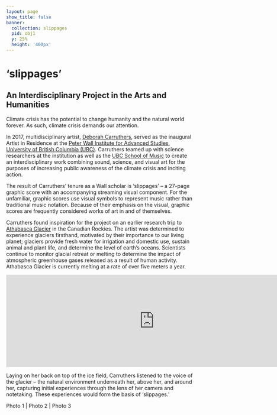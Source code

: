 ```yaml
---
layout: page
show_title: false
banner:
  collection: slippages
  pid: obj1
  y: 25%
  height: '400px'
---
```

<!-- parallax image goes here at the top of the page content.-->

# ‘slippages’
## An Interdisciplinary Project in the Arts and Humanities

Climate crisis has the potential to change humanity and the natural world forever. As such, climate crisis demands our attention.

In 2017, multidisciplinary artist, [Deborah Carruthers](http://www.deborahcarruthers.com), served as the inaugural Artist in Residence at the [Peter Wall Institute for Advanced Studies](https://pwias.ubc.ca), [University of British Columbia (UBC)](https://en.wikipedia.org/wiki/University_of_British_Columbia). Carruthers teamed up with science researchers at the institution as well as the [UBC School of Music](https://music.ubc.ca) to create an interdisciplinary work combining sound, science, and visual art for the purposes of increasing public awareness of the climate crisis and inciting action.

The result of Carruthers’ tenure as a Wall scholar is ‘slippages’ – a 27-page graphic score with an accompanying streaming visual component. For the unfamiliar, graphic scores use visual symbols to represent music rather than traditional music notation. Because of their emphasis on the visual, graphic scores are frequently considered works of art in and of themselves.

Carruthers found inspiration for the project on an earlier research trip to [Athabasca Glacier](https://en.wikipedia.org/wiki/Athabasca_Glacier) in the Canadian Rockies. The artist was determined to experience glaciers firsthand, motivated by their importance to our living planet; glaciers provide fresh water for irrigation and domestic use, sustain animal and plant life, and determine the level of earth’s oceans. Scientists continue to monitor glacial retreat or melting to determine the impact of atmospheric greenhouse gases released as a result of human activity. Athabasca Glacier is currently melting at a rate of over five meters a year.

<iframe frameborder="0" class="juxtapose" width="800" height="250" src="https://cdn.knightlab.com/libs/juxtapose/latest/embed/index.html?uid=725b720c-8024-11ea-a879-0edaf8f81e27"></iframe>

Laying on her back on top of the ice field, Carruthers listened to the voice of the glacier – the natural environment underneath her, above her, and around her, capturing initial experiences through the lens of her camera and notetaking. These experiences would form the basis of ‘slippages.’

Photo 1  | Photo 2 | Photo 3
